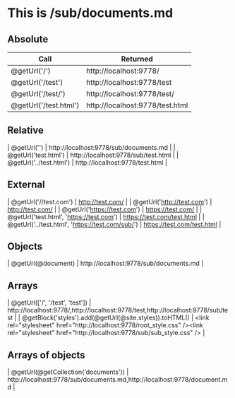 # This is /sub/documents.md

## Absolute
| Call										| Returned							|
| ---										| ---								|
| @getUrl('/')								| http://localhost:9778/				|
| @getUrl('/test')							| http://localhost:9778/test			|
| @getUrl('/test/')							| http://localhost:9778/test/			|
| @getUrl('/test.html')						| http://localhost:9778/test.html		|

## Relative
| @getUrl('')								| http://localhost:9778/sub/documents.md				|
| @getUrl('test.html')						| http://localhost:9778/sub/test.html 		|
| @getUrl('../test.html')					| http://localhost:9778/test.html 	|

## External
| @getUrl('//test.com')						| http://test.com/ 			|
| @getUrl('http://test.com')				| http://test.com/		|
| @getUrl('https://test.com')				| https://test.com/		|
| @getUrl('test.html', 'https://test.com')				| https://test.com/test.html		|
| @getUrl('../test.html', 'https://test.com/sub/')				| https://test.com/test.html		|

## Objects
| @getUrl(@document)						| http://localhost:9778/sub/documents.md				|

## Arrays
| @getUrl(['/', '/test', 'test'])	| http://localhost:9778/,http://localhost:9778/test,http://localhost:9778/sub/test	|
| @getBlock('styles').add(@getUrl(@site.styles)).toHTML() | &lt;link  rel=&quot;stylesheet&quot; href=&quot;http://localhost:9778/root_style.css&quot; /&gt;&lt;link  rel=&quot;stylesheet&quot; href=&quot;http://localhost:9778/sub/sub_style.css&quot; /&gt; |

## Arrays of objects
| @getUrl(@getCollection('documents'))	| http://localhost:9778/sub/documents.md,http://localhost:9778/document.md |
